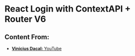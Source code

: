 # React Login with ContextAPI + Router V6

## Content From:
  * [**Vinicius Dacal:** YouTube](https://www.youtube.com/watch?v=FVxdFxxkdDI&ab_channel=ViniciusDacal)